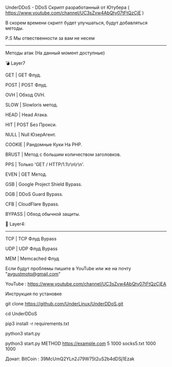 UnderDDoS - DDoS Скрипт разработанный от Ютубера ( https://www.youtube.com/channel/UC3sZvw4AbQty07tFtQzCjE )

В скорем времени скрипт будет улучшаться, будут добавляться методы.

P.S Мы отвественности за вам не несем

------------------------------------

Методы атак (На данный момент доступные)

💣 Layer7


GET | GET Флуд.

POST | POST Флуд.

OVH | Обход OVH.

SLOW | Slowloris метод.

HEAD | Head Атака. 

HIT | POST Без Прокси.

NULL | Null ЮзерАгент.

COOKIE | Рандомные Куки На PHP.

BRUST | Метод с большим количеством заголовков.

PPS | Только 'GET / HTTP/1.1\r\n\r\n'.

EVEN | GET Метод.

GSB | Google Project Shield Bypass.

DGB | DDoS Guard Bypass.

CFB | CloudFlare Bypass.

BYPASS | Обход обычной защиты.


🧨 Layer4:

------------------------------------------------------

TCP | TCP Флуд Bypass

UDP | UDP Флуд Bypass

MEM | Memcached Флуд


Если будут проблемы пишите в YouTube или же на почту "avgustmoto@gmail.com"

YouTube : https://www.youtube.com/channel/UC3sZvw4AbQty07tFtQzCjEA

Инструкция по установке


git clone https://github.com/UnderLinux/UnderDDoS.git

cd UnderDDoS

pip3 install -r requirements.txt

python3 start.py

python3 start.py METHOD https://example.com 5 1000 socks5.txt 1000 1000



Донат:
BitCoin : 39McUmQ2YLn2J79W75t2uS2b4dDSj1Ezak
